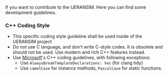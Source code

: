 If you want to contribute to the UERANSIM. Here you can find some development guidelines.

### C++ Coding Style

- This specific coding style guideline shall be used inside of the UERANSIM project
- Do not use C language, and don't write C-style codes. It is obsolete and should not be used. Use modern and rich C++ features instead.
- Use [Microsoft](https://docs.microsoft.com/en-us/dotnet/fundamentals/code-analysis/code-style-rule-options?view=vs-2017)'s C++ coding guidelines, with following exceptions:
    - Use `AlwaysBreakTemplateDeclarations: Yes` (for clang tidy)
    - Use `camelCase` for instance methods, `PascalCase` for static functions.
